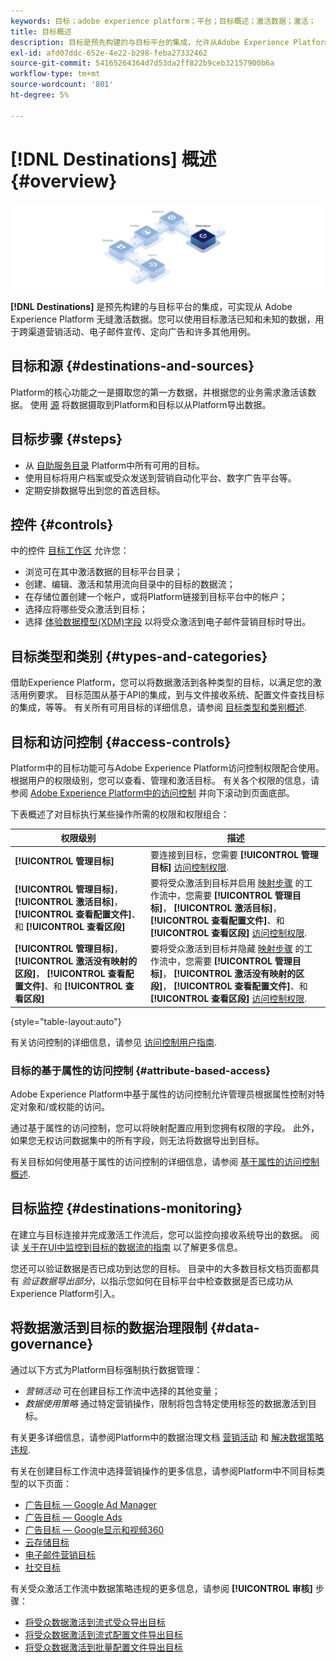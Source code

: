 ```yaml
---
keywords: 目标；adobe experience platform；平台；目标概述；激活数据；激活；
title: 目标概述
description: 目标是预先构建的与目标平台的集成，允许从Adobe Experience Platform无缝激活数据。 您可以使用Adobe Experience Platform中的“目标”来激活跨渠道营销活动、电子邮件营销活动、定向广告和许多其他用例的已知和未知数据。
exl-id: afd07ddc-652e-4e22-b298-feba27332462
source-git-commit: 54165264364d7d53da2ff822b9ceb32157900b6a
workflow-type: tm+mt
source-wordcount: '801'
ht-degree: 5%

---
```


# [!DNL Destinations] 概述 {#overview}

![目标概述横幅](./assets/overview/destinations-overview-banner.png)

**[!DNL Destinations]** 是预先构建的与目标平台的集成，可实现从 Adobe Experience Platform 无缝激活数据。您可以使用目标激活已知和未知的数据，用于跨渠道营销活动、电子邮件宣传、定向广告和许多其他用例。

<div id="recs-overview-body-1"></div>
<div id="recs-overview-body-2"></div>
<div id="recs-overview-body-3"></div>
<div id="recs-overview-body-4"></div>
<div id="recs-overview-body-5"></div>
<div id="recs-overview-body-6"></div>

## 目标和源 {#destinations-and-sources}

Platform的核心功能之一是摄取您的第一方数据，并根据您的业务需求激活该数据。 使用 [源](../sources/home.md) 将数据摄取到Platform和目标以从Platform导出数据。

## 目标步骤 {#steps}

* 从 [自助服务目录](./catalog/overview.md) Platform中所有可用的目标。
* 使用目标将用户档案或受众发送到营销自动化平台、数字广告平台等。
* 定期安排数据导出到您的首选目标。

## 控件 {#controls}

中的控件 [目标工作区](./ui/destinations-workspace.md) 允许您：

* 浏览可在其中激活数据的目标平台目录；
* 创建、编辑、激活和禁用流向目录中的目标的数据流；
* 在存储位置创建一个帐户，或将Platform链接到目标平台中的帐户；
* 选择应将哪些受众激活到目标；
* 选择 [体验数据模型(XDM)字段](../xdm/home.md) 以将受众激活到电子邮件营销目标时导出。

## 目标类型和类别 {#types-and-categories}

借助Experience Platform，您可以将数据激活到各种类型的目标，以满足您的激活用例要求。 目标范围从基于API的集成，到与文件接收系统、配置文件查找目标的集成，等等。 有关所有可用目标的详细信息，请参阅 [目标类型和类别概述](./destination-types.md).

## 目标和访问控制 {#access-controls}

Platform中的目标功能可与Adobe Experience Platform访问控制权限配合使用。 根据用户的权限级别，您可以查看、管理和激活目标。 有关各个权限的信息，请参阅 [Adobe Experience Platform中的访问控制](../access-control/home.md) 并向下滚动到页面底部。

下表概述了对目标执行某些操作所需的权限和权限组合：

| 权限级别 | 描述 |
| ---- | ---- |
| **[!UICONTROL 管理目标]** | 要连接到目标，您需要 **[!UICONTROL 管理目标]** [访问控制权限](/help/access-control/home.md#permissions). |
| **[!UICONTROL 管理目标]**， **[!UICONTROL 激活目标]**， **[!UICONTROL 查看配置文件]**、和 **[!UICONTROL 查看区段]** | 要将受众激活到目标并启用 [映射步骤](ui/activate-batch-profile-destinations.md#mapping) 的工作流中，您需要 **[!UICONTROL 管理目标]**， **[!UICONTROL 激活目标]**， **[!UICONTROL 查看配置文件]**、和 **[!UICONTROL 查看区段]** [访问控制权限](/help/access-control/home.md#permissions). |
| **[!UICONTROL 管理目标]**， **[!UICONTROL 激活没有映射的区段]**， **[!UICONTROL 查看配置文件]**、和 **[!UICONTROL 查看区段]** | 要将受众激活到目标并隐藏 [映射步骤](ui/activate-batch-profile-destinations.md#mapping) 的工作流中，您需要 **[!UICONTROL 管理目标]**， **[!UICONTROL 激活没有映射的区段]**， **[!UICONTROL 查看配置文件]**、和 **[!UICONTROL 查看区段]** [访问控制权限](/help/access-control/home.md#permissions). |

{style="table-layout:auto"}

有关访问控制的详细信息，请参见 [访问控制用户指南](../access-control/ui/overview.md).

### 目标的基于属性的访问控制 {#attribute-based-access}

Adobe Experience Platform中基于属性的访问控制允许管理员根据属性控制对特定对象和/或权能的访问。

通过基于属性的访问控制，您可以将映射配置应用到您拥有权限的字段。 此外，如果您无权访问数据集中的所有字段，则无法将数据导出到目标。

有关目标如何使用基于属性的访问控制的详细信息，请参阅 [基于属性的访问控制概述](../access-control/abac/overview.md#destinations).

## 目标监控 {#destinations-monitoring}

在建立与目标连接并完成激活工作流后，您可以监控向接收系统导出的数据。 阅读 [关于在UI中监控到目标的数据流的指南](/help/dataflows/ui/monitor-destinations.md) 以了解更多信息。

您还可以验证数据是否已成功到达您的目标。 目录中的大多数目标文档页面都具有 *验证数据导出部分*，以指示您如何在目标平台中检查数据是否已成功从Experience Platform引入。

## 将数据激活到目标的数据治理限制 {#data-governance}

通过以下方式为Platform目标强制执行数据管理：

* *营销活动* 可在创建目标工作流中选择的其他变量；
* *数据使用策略* 通过特定营销操作，限制将包含特定使用标签的数据激活到目标。

有关更多详细信息，请参阅Platform中的数据治理文档 [营销活动](../data-governance/policies/overview.md) 和 [解决数据策略违规](../data-governance/enforcement/auto-enforcement.md).

有关在创建目标工作流中选择营销操作的更多信息，请参阅Platform中不同目标类型的以下页面：

* [广告目标 — Google Ad Manager](./catalog/advertising/google-ad-manager.md)
* [广告目标 — Google Ads](./catalog/advertising/google-ads-destination.md)
* [广告目标 — Google显示和视频360](./catalog/advertising/google-dv360.md)
* [云存储目标](./catalog/cloud-storage/overview.md)
* [电子邮件营销目标](./catalog/email-marketing/overview.md)
* [社交目标](./catalog/social/overview.md)

有关受众激活工作流中数据策略违规的更多信息，请参阅 **[!UICONTROL 审核]** 步骤：

* [将受众数据激活到流式受众导出目标](./ui/activate-segment-streaming-destinations.md#review)
* [将受众数据激活到流式配置文件导出目标](./ui/activate-streaming-profile-destinations.md#review)
* [将受众数据激活到批量配置文件导出目标](./ui/activate-batch-profile-destinations.md#review)

